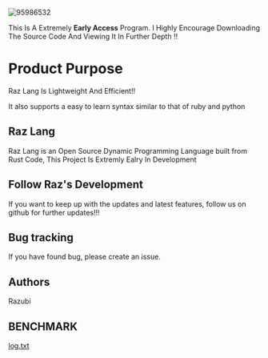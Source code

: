 ![95986532](https://user-images.githubusercontent.com/61126041/146631246-0598c145-de3a-4eeb-93d2-979886d178b1.jpeg)



This Is A Extremely **Early Access** Program. I Highly Encourage Downloading The Source Code And Viewing It In Further Depth !!

Product Purpose
=================

Raz Lang Is Lightweight And Efficient!!

It also supports a easy to learn syntax similar to that of ruby and python

Raz Lang
------

Raz Lang is an Open Source Dynamic Programming Language built from Rust Code, This Project Is Extremly Ealry In Development



Follow Raz's Development
--------------------------

If you want to keep up with the updates and latest features, follow us on github for further updates!!!


Bug tracking
------------
If you have found bug, please create an issue.


Authors
-------

Razubi



BENCHMARK
---------------

[log.txt](https://github.com/Razberry-Studio/Raz/files/7738850/log.txt)
